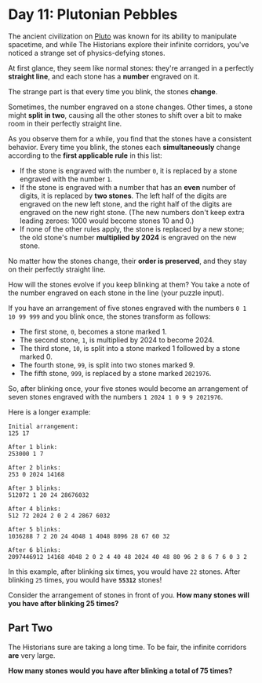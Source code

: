 # Day 11: Plutonian Pebbles

The ancient civilization on [Pluto](https://adventofcode.com/2019/day/20) 
was known for its ability to manipulate spacetime, 
and while The Historians explore their infinite corridors, 
you've noticed a strange set of physics-defying stones.

At first glance, they seem like normal stones: 
they're arranged in a perfectly **straight line**, 
and each stone has a **number** engraved on it.

The strange part is that every time you blink, the stones **change**.

Sometimes, the number engraved on a stone changes. Other times, 
a stone might **split in two**, 
causing all the other stones to shift over a bit to make room in their perfectly straight line.

As you observe them for a while, you find that the stones have a consistent behavior. 
Every time you blink, 
the stones each **simultaneously** change according to the **first applicable rule** in this list:

- If the stone is engraved with the number `0`, it is replaced by a stone engraved with the number `1`.
- If the stone is engraved with a number that has an **even** number of digits, it is replaced by **two stones**. The left half of the digits are engraved on the new left stone, and the right half of the digits are engraved on the new right stone. (The new numbers don't keep extra leading zeroes: 1000 would become stones 10 and 0.)
- If none of the other rules apply, the stone is replaced by a new stone; the old stone's number **multiplied by 2024** is engraved on the new stone.

No matter how the stones change, their **order is preserved**, 
and they stay on their perfectly straight line.

How will the stones evolve if you keep blinking at them? 
You take a note of the number engraved on each stone in the line (your puzzle input).

If you have an arrangement of five stones engraved with the numbers `0 1 10 99 999` and you blink once, 
the stones transform as follows:

- The first stone, `0`, becomes a stone marked 1.
- The second stone, `1`, is multiplied by 2024 to become 2024.
- The third stone, `10`, is split into a stone marked 1 followed by a stone marked 0.
- The fourth stone, `99`, is split into two stones marked 9.
- The fifth stone, `999`, is replaced by a stone marked `2021976`. 

So, after blinking once, your five stones would become an arrangement of seven stones 
engraved with the numbers `1 2024 1 0 9 9 2021976`.

Here is a longer example:

````
Initial arrangement:
125 17

After 1 blink:
253000 1 7

After 2 blinks:
253 0 2024 14168

After 3 blinks:
512072 1 20 24 28676032

After 4 blinks:
512 72 2024 2 0 2 4 2867 6032

After 5 blinks:
1036288 7 2 20 24 4048 1 4048 8096 28 67 60 32

After 6 blinks:
2097446912 14168 4048 2 0 2 4 40 48 2024 40 48 80 96 2 8 6 7 6 0 3 2
````

In this example, after blinking six times, you would have `22` stones. 
After blinking `25` times, you would have **`55312`** stones!

Consider the arrangement of stones in front of you. 
**How many stones will you have after blinking 25 times?**

## Part Two

The Historians sure are taking a long time. 
To be fair, the infinite corridors **are** very large.

**How many stones would you have after blinking a total of 75 times?**

